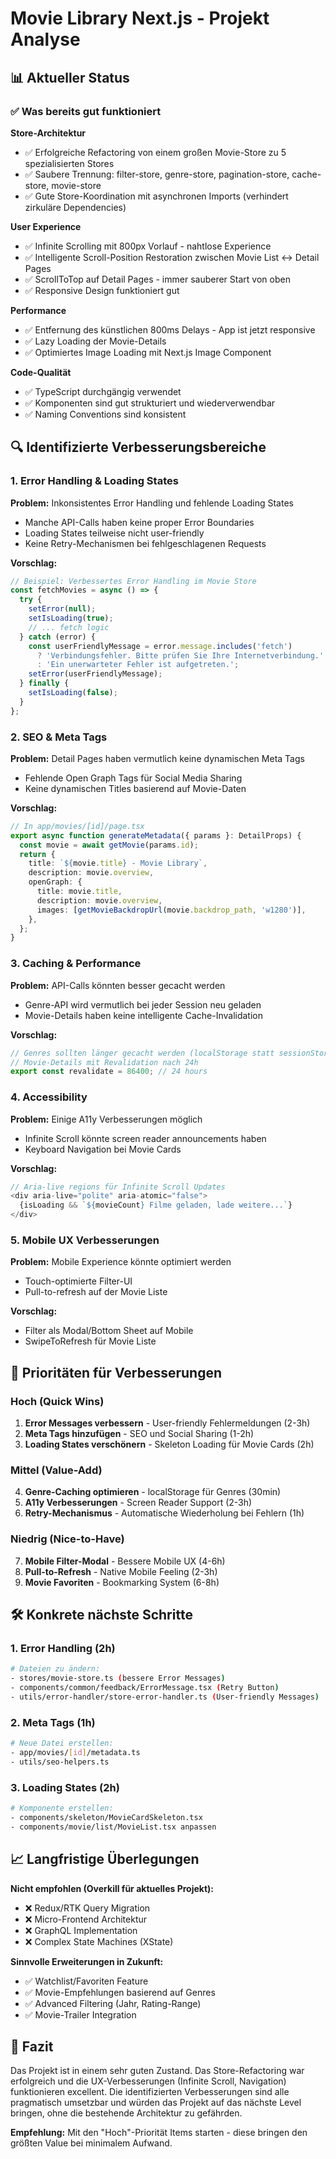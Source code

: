 # Movie Library Next.js - Projekt Analyse

## 📊 Aktueller Status

### ✅ Was bereits gut funktioniert

**Store-Architektur**
- ✅ Erfolgreiche Refactoring von einem großen Movie-Store zu 5 spezialisierten Stores
- ✅ Saubere Trennung: filter-store, genre-store, pagination-store, cache-store, movie-store
- ✅ Gute Store-Koordination mit asynchronen Imports (verhindert zirkuläre Dependencies)

**User Experience**
- ✅ Infinite Scrolling mit 800px Vorlauf - nahtlose Experience
- ✅ Intelligente Scroll-Position Restoration zwischen Movie List ↔ Detail Pages
- ✅ ScrollToTop auf Detail Pages - immer sauberer Start von oben
- ✅ Responsive Design funktioniert gut

**Performance**
- ✅ Entfernung des künstlichen 800ms Delays - App ist jetzt responsive
- ✅ Lazy Loading der Movie-Details
- ✅ Optimiertes Image Loading mit Next.js Image Component

**Code-Qualität**
- ✅ TypeScript durchgängig verwendet
- ✅ Komponenten sind gut strukturiert und wiederverwendbar
- ✅ Naming Conventions sind konsistent

## 🔍 Identifizierte Verbesserungsbereiche

### 1. **Error Handling & Loading States**
**Problem:** Inkonsistentes Error Handling und fehlende Loading States
- Manche API-Calls haben keine proper Error Boundaries
- Loading States teilweise nicht user-friendly
- Keine Retry-Mechanismen bei fehlgeschlagenen Requests

**Vorschlag:**
```typescript
// Beispiel: Verbessertes Error Handling im Movie Store
const fetchMovies = async () => {
  try {
    setError(null);
    setIsLoading(true);
    // ... fetch logic
  } catch (error) {
    const userFriendlyMessage = error.message.includes('fetch')
      ? 'Verbindungsfehler. Bitte prüfen Sie Ihre Internetverbindung.'
      : 'Ein unerwarteter Fehler ist aufgetreten.';
    setError(userFriendlyMessage);
  } finally {
    setIsLoading(false);
  }
};
```

### 2. **SEO & Meta Tags**
**Problem:** Detail Pages haben vermutlich keine dynamischen Meta Tags
- Fehlende Open Graph Tags für Social Media Sharing
- Keine dynamischen Titles basierend auf Movie-Daten

**Vorschlag:**
```typescript
// In app/movies/[id]/page.tsx
export async function generateMetadata({ params }: DetailProps) {
  const movie = await getMovie(params.id);
  return {
    title: `${movie.title} - Movie Library`,
    description: movie.overview,
    openGraph: {
      title: movie.title,
      description: movie.overview,
      images: [getMovieBackdropUrl(movie.backdrop_path, 'w1280')],
    },
  };
}
```

### 3. **Caching & Performance**
**Problem:** API-Calls könnten besser gecacht werden
- Genre-API wird vermutlich bei jeder Session neu geladen
- Movie-Details haben keine intelligente Cache-Invalidation

**Vorschlag:**
```typescript
// Genres sollten länger gecacht werden (localStorage statt sessionStorage)
// Movie-Details mit Revalidation nach 24h
export const revalidate = 86400; // 24 hours
```

### 4. **Accessibility**
**Problem:** Einige A11y Verbesserungen möglich
- Infinite Scroll könnte screen reader announcements haben
- Keyboard Navigation bei Movie Cards

**Vorschlag:**
```typescript
// Aria-live regions für Infinite Scroll Updates
<div aria-live="polite" aria-atomic="false">
  {isLoading && `${movieCount} Filme geladen, lade weitere...`}
</div>
```

### 5. **Mobile UX Verbesserungen**
**Problem:** Mobile Experience könnte optimiert werden
- Touch-optimierte Filter-UI
- Pull-to-refresh auf der Movie Liste

**Vorschlag:**
- Filter als Modal/Bottom Sheet auf Mobile
- SwipeToRefresh für Movie Liste

## 🎯 Prioritäten für Verbesserungen

### **Hoch (Quick Wins)**
1. **Error Messages verbessern** - User-friendly Fehlermeldungen (2-3h)
2. **Meta Tags hinzufügen** - SEO und Social Sharing (1-2h)
3. **Loading States verschönern** - Skeleton Loading für Movie Cards (2h)

### **Mittel (Value-Add)**
4. **Genre-Caching optimieren** - localStorage für Genres (30min)
5. **A11y Verbesserungen** - Screen Reader Support (2-3h)
6. **Retry-Mechanismus** - Automatische Wiederholung bei Fehlern (1h)

### **Niedrig (Nice-to-Have)**
7. **Mobile Filter-Modal** - Bessere Mobile UX (4-6h)
8. **Pull-to-Refresh** - Native Mobile Feeling (2-3h)
9. **Movie Favoriten** - Bookmarking System (6-8h)

## 🛠 Konkrete nächste Schritte

### 1. Error Handling (2h)
```bash
# Dateien zu ändern:
- stores/movie-store.ts (bessere Error Messages)
- components/common/feedback/ErrorMessage.tsx (Retry Button)
- utils/error-handler/store-error-handler.ts (User-friendly Messages)
```

### 2. Meta Tags (1h)
```bash
# Neue Datei erstellen:
- app/movies/[id]/metadata.ts
- utils/seo-helpers.ts
```

### 3. Loading States (2h)
```bash
# Komponente erstellen:
- components/skeleton/MovieCardSkeleton.tsx
- components/movie/list/MovieList.tsx anpassen
```

## 📈 Langfristige Überlegungen

**Nicht empfohlen (Overkill für aktuelles Projekt):**
- ❌ Redux/RTK Query Migration
- ❌ Micro-Frontend Architektur
- ❌ GraphQL Implementation
- ❌ Complex State Machines (XState)

**Sinnvolle Erweiterungen in Zukunft:**
- ✅ Watchlist/Favoriten Feature
- ✅ Movie-Empfehlungen basierend auf Genres
- ✅ Advanced Filtering (Jahr, Rating-Range)
- ✅ Movie-Trailer Integration

## 🎉 Fazit

Das Projekt ist in einem sehr guten Zustand. Das Store-Refactoring war erfolgreich und die UX-Verbesserungen (Infinite Scroll, Navigation) funktionieren excellent. Die identifizierten Verbesserungen sind alle pragmatisch umsetzbar und würden das Projekt auf das nächste Level bringen, ohne die bestehende Architektur zu gefährden.

**Empfehlung:** Mit den "Hoch"-Priorität Items starten - diese bringen den größten Value bei minimalem Aufwand.